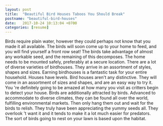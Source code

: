 ```yaml
---
layout: post
title:  "Beautiful Bird Houses Taboos You Should Break"
postname: "beautiful-bird-houses"
date:   2017-10-24 10:13:04 +0700
categories: [resume]
---
```

Birds require plain water, however they could perhaps not know that you made it all available. The birds will soon come up to your home to feed, and you will find yourself a front row seat! The birds take advantage of almost any workable seed, and the remaining of this decomposes. The home needs to be mounted safely, preferably at a secure location. There are a lot of diverse varieties of birdhouses. They arrive in an assortment of styles, shapes and sizes. Earning birdhouses is a fantastic task for your entire household. Houses have levels. Bird houses aren't any distinctive. They will come in an assortment of sizes and shapes, and are an easy way to try it. You 're definitely going to be amazed at how many you visit as critters begin to detect your house. Birds are additionally attracted by birds. Advanced to accommodate to diverse climates, they can be found all over the world, fulfilling environmental markets. Then only hang them out and wait for the birds to relish. They truly have been appreciating the yummy seeds all. They overlook 't want it and it tends to make it a lot much easier for predators. The sort of birds going to nest on your lawn is based upon the habitat.
